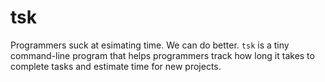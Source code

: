 # tsk

Programmers suck at esimating time. We can do better. ```tsk``` is a tiny command-line program that helps programmers track how long it takes to complete  tasks and estimate time for new projects.
